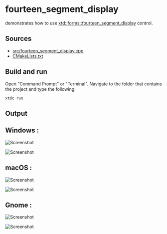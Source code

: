 # fourteen_segment_display

demonstrates how to use [xtd::forms::fourteen_segment_display](https://gammasoft71.github.io/xtd/reference_guides/latest/classxtd_1_1forms_1_1fourteen__segment__display.html) control.

## Sources

* [src/fourteen_segment_display.cpp](src/fourteen_segment_display.cpp)
* [CMakeLists.txt](CMakeLists.txt)

## Build and run

Open "Command Prompt" or "Terminal". Navigate to the folder that contains the project and type the following:

```shell
xtdc run
```

## Output

## Windows :

![Screenshot](../../../../docs/pictures/examples/fourteen_segment_display_w.png)

![Screenshot](../../../../docs/pictures/examples/fourteen_segment_display_wd.png)

## macOS :

![Screenshot](../../../../docs/pictures/examples/fourteen_segment_display_m.png)

![Screenshot](../../../../docs/pictures/examples/fourteen_segment_display_md.png)

## Gnome :

![Screenshot](../../../../docs/pictures/examples/fourteen_segment_display_g.png)

![Screenshot](../../../../docs/pictures/examples/fourteen_segment_display_gd.png)

